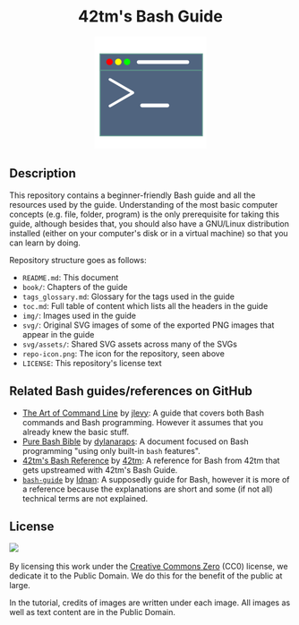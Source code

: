 <h1 align="center">42tm's Bash Guide</h1>

<p align="center">
    <img src="repo-icon.png" width="200" height="200">
</p>

Description
-----------

This repository contains a beginner-friendly Bash guide and all the resources
used by the guide. Understanding of the most basic computer concepts (e.g. file,
folder, program) is the only prerequisite for taking this guide, although
besides that, you should also have a GNU/Linux distribution installed (either
on your computer's disk or in a virtual machine) so that you can learn by doing.

Repository structure goes as follows:

- `README.md`: This document
- `book/`: Chapters of the guide
- `tags_glossary.md`: Glossary for the tags used in the guide
- `toc.md`: Full table of content which lists all the headers in the guide
- `img/`: Images used in the guide
- `svg/`: Original SVG images of some of the exported PNG images that appear in
the guide
- `svg/assets/`: Shared SVG assets across many of the SVGs
- `repo-icon.png`: The icon for the repository, seen above
- `LICENSE`: This repository's license text

Related Bash guides/references on GitHub
----------------------------------------

- [The Art of Command Line][rr1] by [jlevy][rra1]: A guide that covers both
Bash commands and Bash programming. However it assumes that you already knew
the basic stuff.
- [Pure Bash Bible][rr2] by [dylanaraps][rra2]: A document focused on Bash
programming "using only built-in `bash` features".
- [42tm's Bash Reference][rr3] by [42tm][rra3]: A reference for Bash from 42tm
that gets upstreamed with 42tm's Bash Guide.
- [`bash-guide`][rr4] by [Idnan][rra4]: A supposedly guide for Bash, however it
is more of a reference because the explanations are short and some (if not all)
technical terms are not explained.

[rr1]: http://github.com/jlevy/the-art-of-command-line
[rra1]: http://github.com/jlevy
[rr2]: http://github.com/dylanaraps/pure-bash-bible
[rra2]: http://github.com/dylanaraps
[rr3]: http://github.com/42tm/bash-ref
[rra3]: http://github.com/42tm
[rr4]: http://github.com/Idnan/bash-guide
[rra4]: http://github.com/Idnan

License
-------

![](https://mirrors.creativecommons.org/presskit/buttons/88x31/svg/cc-zero.svg)

By licensing this work under the [Creative Commons Zero](LICENSE) (CC0) license,
we dedicate it to the Public Domain. We do this for the benefit of the public at
large.

In the tutorial, credits of images are written under each image. All images as
well as text content are in the Public Domain.
